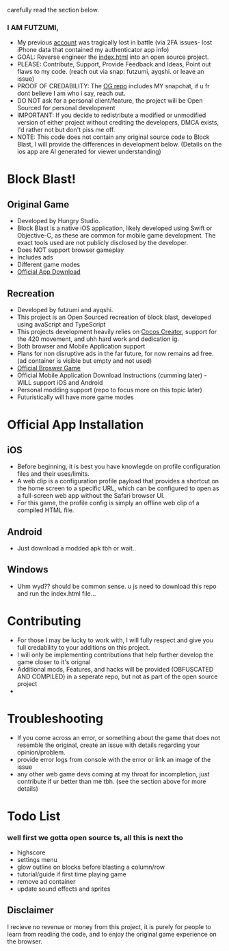 carefully read the section below.
### I AM FUTZUMI,
- My previous [account](https://github.com/futzumi) was tragically lost in battle (via 2FA issues- lost iPhone data that contained my authenticator app info)<br>
- GOAL: Reverse engineer the [index.html](https://raw.githubusercontent.com/futzumi/block-blast/refs/heads/main/index.html) into an open source project. <br>
- PLEASE: Contribute, Support, Provide Feedback and Ideas, Point out flaws to my code. (reach out via snap: futzumi, ayqshi. or leave an issue) <br>
- PROOF OF CREDABILITY: The [OG repo](https://github.com/futzumi/block-blast) includes MY snapchat, if u fr dont believe I am who i say, reach out.
- DO NOT ask for a personal client/feature, the project will be Open Sourced for personal development
- IMPORTANT: If you decide to redistribute a modified or unmodified version of either project without crediting the developers, DMCA exists, I'd rather not but don't piss me off.
- NOTE: This code does not contain any original source code to Block Blast, I will provide the differences in development below. (Details on the ios app are AI generated for viewer understanding)

# Block Blast!
## Original Game
-  Developed by Hungry Studio.
- Block Blast is a native iOS application, likely developed using Swift or Objective-C, as these are common for mobile game development. The exact tools used are not publicly disclosed by the developer.
- Does NOT support browser gameplay
- Includes ads
- Different game modes
- [Official App Download](https://apps.apple.com/us/app/block-blast/id1617391485)
## Recreation
- Developed by futzumi and ayqshi.
- This project is an Open Sourced recreation of block blast, developed using avaScript and TypeScript
- This projects development heavily relies on [Cocos Creator](https://github.com/cocos/cocos-engine), support for the 420 movement, and uhh hard work and dedication ig.
- Both browser and Mobile Application support
- Plans for non disruptive ads in the far future, for now remains ad free. (ad container is visible but empty and not used)
- [Official Broswer Game](https://block-blast-three.vercel.app/)
- Official Mobile Application Download Instructions (cumming later) - WILL support iOS and Android
- Personal modding support (repo to focus more on this topic later)
- Futuristically will have more game modes



# Official App Installation
## iOS
- Before beginning, it is best you have knowlegde on profile configuration files and their uses/limits.
- A web clip is a configuration profile payload that provides a shortcut on the home screen to a specific URL, which can be configured to open as a full-screen web app without the Safari browser UI.
- For this game, the profile config is simply an offline web clip of a compiled HTML file.
## Android
- Just download a modded apk tbh or wait..
## Windows
- Uhm wyd?? should be common sense. u js need to download this repo and run the index.html file...

# Contributing
- For those I may be lucky to work with, I will fully respect and give you full credability to your additions on this project.
- I will only be implementing contributions that help further develop the game closer to it's orignal
- Additional mods, Features, and hacks will be provided (OBFUSCATED AND COMPILED) in a seperate repo, but not as part of the open source project
- 
# Troubleshooting
- If you come across an error, or something about the game that does not resemble the original, create an issue with details regarding your opinion/problem.
- provide error logs from console with the error or link an image of the issue
- any other web game devs coming at my throat for incompletion, just contribute if ur better than me tbh. (see the section above for more details)
# Todo List
### well first we gotta open source ts, all this is next tho
- highscore
- settings menu
- glow outline on blocks before blasting a column/row
- tutorial/guide if first time playing game
- remove ad container
- update sound effects and sprites


## Disclaimer 
I recieve no revenue or money from this project, it is purely for people to learn from reading the code, and to enjoy the original game experience on the browser.
